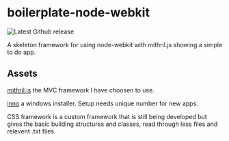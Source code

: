 # boilerplate-node-webkit
![Latest Github release](https://img.shields.io/badge/license-MIT-blue.svg?style=flat)

A skeleton framework for using node-webkit with mithril.js showing a simple to do app.
## Assets
[mithril.js](http://lhorie.github.io/mithril/) the MVC framework I have choosen to use.

[inno](http://www.jrsoftware.org/isinfo.php) a windows installer. Setup needs unique number for new apps.

CSS framework is a custom framework that is still being developed but gives the basic building structures and classes, read through less files and relevent .txt files.
